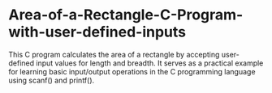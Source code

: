 # Area-of-a-Rectangle-C-Program-with-user-defined-inputs
This C program calculates the area of a rectangle by accepting user-defined input values for length and breadth. It serves as a practical example for learning basic input/output operations in the C programming language using scanf() and printf().
